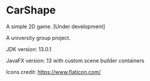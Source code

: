 # CarShape
A simple 2D game. [Under development]

A university group project.

JDK version: 13.0.1 

JavaFX version: 13 with custom scene builder containers

Icons credit: https://www.flaticon.com/
